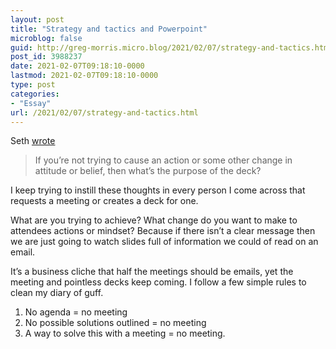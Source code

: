 ```yaml
---
layout: post
title: "Strategy and tactics and Powerpoint"
microblog: false
guid: http://greg-morris.micro.blog/2021/02/07/strategy-and-tactics.html
post_id: 3988237
date: 2021-02-07T09:18:10-0000
lastmod: 2021-02-07T09:18:10-0000
type: post
categories:
- "Essay"
url: /2021/02/07/strategy-and-tactics.html
---
```

<!--kg-card-begin: html--><p>Seth <a href="https://seths.blog/2021/02/strategy-and-tactics-and-powerpoint/">wrote</a></p>
<blockquote><p>
  If you’re not trying to cause an action or some other change in attitude or belief, then what’s the purpose of the deck?
</p></blockquote>
<p>I keep trying to instill these thoughts in every person I come across that requests a meeting or creates a deck for one.</p>
<p>What are you trying to achieve? What change do you want to make to attendees actions or mindset? Because if there isn’t a clear message then we are just going to watch slides full of information we could of read on an email.</p>
<p>It’s a business cliche that half the meetings should be emails, yet the meeting and pointless decks keep coming. I follow a few simple rules to clean my diary of guff.</p>
<ol>
<li>No agenda = no meeting</li>
<li>No possible solutions outlined = no meeting</li>
<li>A way to solve this with a meeting = no meeting.</li>
</ol>
<!--kg-card-end: html-->
